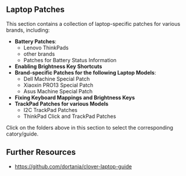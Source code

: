 ## Laptop Patches
This section contains a collection of laptop-specific patches for various brands, including:

- **Battery Patches**:
    - Lenovo ThinkPads
    - other brands
    - Patches for Battery Status Information
- **Enabling Brightness Key Shortcuts**
- **Brand-specific Patches for the following Laptop Models**:
    - Dell Machine Special Patch
    - Xiaoxin PRO13 Special Patch
    - Asus Machine Special Patch
- **Fixing Keyboard Mappings and Brightness Keys**
- **TrackPad Patches for various Models**
    - I2C TrackPad Patches
    - ThinkPad Click and TrackPad Patches

Click on the folders above in this section to select the corresponding catory/guide.

## Further Resources
- https://github.com/dortania/clover-laptop-guide